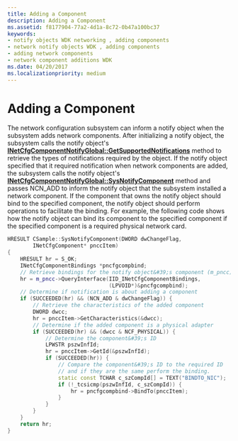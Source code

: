 ```yaml
---
title: Adding a Component
description: Adding a Component
ms.assetid: f8177904-77a2-4d1a-8c72-0b47a100bc37
keywords:
- notify objects WDK networking , adding components
- network notify objects WDK , adding components
- adding network components
- network component additions WDK
ms.date: 04/20/2017
ms.localizationpriority: medium
---
```


# Adding a Component





The network configuration subsystem can inform a notify object when the subsystem adds network components. After initializing a notify object, the subsystem calls the notify object's [**INetCfgComponentNotifyGlobal::GetSupportedNotifications**](https://msdn.microsoft.com/library/windows/hardware/ff547734) method to retrieve the types of notifications required by the object. If the notify object specified that it required notification when network components are added, the subsystem calls the notify object's [**INetCfgComponentNotifyGlobal::SysNotifyComponent**](https://msdn.microsoft.com/library/windows/hardware/ff547736) method and passes NCN\_ADD to inform the notify object that the subsystem installed a network component. If the component that owns the notify object should bind to the specified component, the notify object should perform operations to facilitate the binding. For example, the following code shows how the notify object can bind its component to the specified component if the specified component is a required physical network card.

```cpp
HRESULT CSample::SysNotifyComponent(DWORD dwChangeFlag,
        INetCfgComponent* pnccItem)
{
    HRESULT hr = S_OK;
    INetCfgComponentBindings *pncfgcompbind;
    // Retrieve bindings for the notify object&#39;s component (m_pncc)
    hr = m_pncc->QueryInterface(IID_INetCfgComponentBindings, 
                                (LPVOID*)&pncfgcompbind);
    // Determine if notification is about adding a component
    if (SUCCEEDED(hr) && (NCN_ADD & dwChangeFlag)) {
        // Retrieve the characteristics of the added component
        DWORD dwcc;
        hr = pnccItem->GetCharacteristics(&dwcc);
        // Determine if the added component is a physical adapter
        if (SUCCEEDED(hr) && (dwcc & NCF_PHYSICAL)) {
            // Determine the component&#39;s ID
            LPWSTR pszwInfId;
            hr = pnccItem->GetId(&pszwInfId);
            if (SUCCEEDED(hr)) {
                // Compare the component&#39;s ID to the required ID
                // and if they are the same perform the binding.
                static const TCHAR c_szCompId[] = TEXT("BINDTO_NIC");
                if (!_tcsicmp(pszwInfId, c_szCompId)) {
                    hr = pncfgcompbind->BindTo(pnccItem);
                }
            }
        }
    }
    return hr;
}
```

 

 





